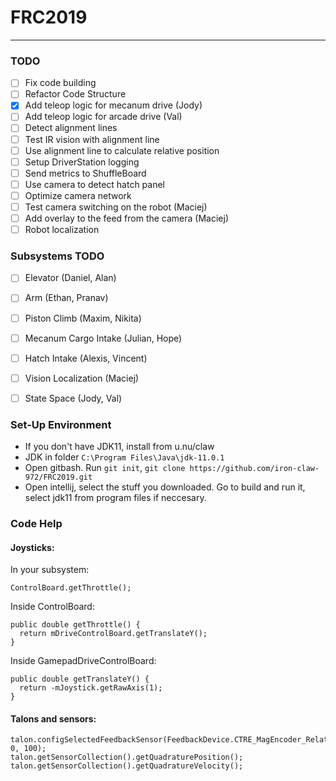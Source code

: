 # FRC2019
___
### TODO
- [ ] Fix code building
- [ ] Refactor Code Structure
- [x] Add teleop logic for mecanum drive (Jody)
- [ ] Add teleop logic for arcade drive (Val)
- [ ] Detect alignment lines
- [ ] Test IR vision with alignment line
- [ ] Use alignment line to calculate relative position
- [ ] Setup DriverStation logging
- [ ] Send metrics to ShuffleBoard
- [ ] Use camera to detect hatch panel
- [ ] Optimize camera network
- [ ] Test camera switching on the robot (Maciej)
- [ ] Add overlay to the feed from the camera (Maciej)
- [ ] Robot localization

### Subsystems TODO
- [ ] Elevator (Daniel, Alan)
- [ ] Arm (Ethan, Pranav)
- [ ] Piston Climb (Maxim, Nikita)
- [ ] Mecanum Cargo Intake (Julian, Hope)
- [ ] Hatch Intake (Alexis, Vincent)
- [ ] Vision Localization (Maciej)
- [ ] State Space (Jody, Val)


### Set-Up Environment
- If you don't have JDK11, install from u.nu/claw
- JDK in folder `C:\Program Files\Java\jdk-11.0.1`
- Open gitbash. Run `git init`, `git clone https://github.com/iron-claw-972/FRC2019.git`
- Open intellij, select the stuff you downloaded. Go to build and run it, select jdk11 from program files if neccesary.


### Code Help
#### Joysticks:

In your subsystem:
```
ControlBoard.getThrottle();
```

Inside ControlBoard:
```
public double getThrottle() {
  return mDriveControlBoard.getTranslateY();
}
```

Inside GamepadDriveControlBoard:
```
public double getTranslateY() {
  return -mJoystick.getRawAxis(1);
}
```
#### Talons and sensors:

```
talon.configSelectedFeedbackSensor(FeedbackDevice.CTRE_MagEncoder_Relative, 0, 100);
talon.getSensorCollection().getQuadraturePosition();
talon.getSensorCollection().getQuadratureVelocity();
```
